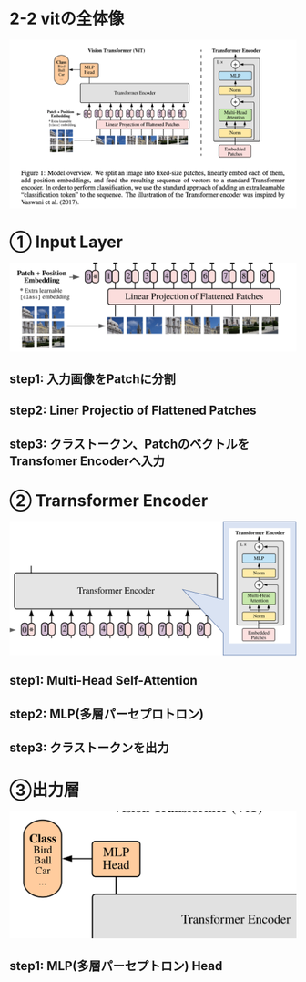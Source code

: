 # 2-2 vitの全体像

![スクリーンショット 2022-11-21 21.22.09.png](2-2%20vit%E3%81%AE%E5%85%A8%E4%BD%93%E5%83%8F%20b1a3e0eaec0043b0bb8573af890819c0/%25E3%2582%25B9%25E3%2582%25AF%25E3%2583%25AA%25E3%2583%25BC%25E3%2583%25B3%25E3%2582%25B7%25E3%2583%25A7%25E3%2583%2583%25E3%2583%2588_2022-11-21_21.22.09.png)

# ① Input Layer

![スクリーンショット 2022-11-21 21.24.21.png](2-2%20vit%E3%81%AE%E5%85%A8%E4%BD%93%E5%83%8F%20b1a3e0eaec0043b0bb8573af890819c0/%25E3%2582%25B9%25E3%2582%25AF%25E3%2583%25AA%25E3%2583%25BC%25E3%2583%25B3%25E3%2582%25B7%25E3%2583%25A7%25E3%2583%2583%25E3%2583%2588_2022-11-21_21.24.21.png)

## step1: 入力画像をPatchに分割

## step2: Liner Projectio of Flattened Patches

## step3: クラストークン、PatchのベクトルをTransfomer Encoderへ入力

# ② Trarnsformer Encoder

![Untitled](2-2%20vit%E3%81%AE%E5%85%A8%E4%BD%93%E5%83%8F%20b1a3e0eaec0043b0bb8573af890819c0/Untitled.png)

## step1: Multi-Head Self-Attention

## step2: MLP(多層パーセプロトロン)

## step3: クラストークンを出力

# ③出力層

![スクリーンショット 2022-11-21 21.49.36.png](2-2%20vit%E3%81%AE%E5%85%A8%E4%BD%93%E5%83%8F%20b1a3e0eaec0043b0bb8573af890819c0/%25E3%2582%25B9%25E3%2582%25AF%25E3%2583%25AA%25E3%2583%25BC%25E3%2583%25B3%25E3%2582%25B7%25E3%2583%25A7%25E3%2583%2583%25E3%2583%2588_2022-11-21_21.49.36.png)

## step1: MLP(多層パーセプトロン) Head